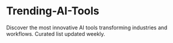 # Trending-AI-Tools
Discover the most innovative AI tools transforming industries and workflows. Curated list updated weekly.
